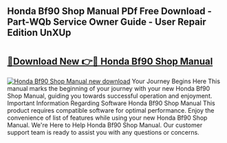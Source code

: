 ## Honda Bf90 Shop Manual PDf Free Download - Part-WQb Service Owner Guide - User Repair Edition UnXUp

# <h2><a href="http://bc78845.oget.top/?id=Honda+Bf90+Shop+Manual">🔗Download New 👉🔴 Honda Bf90 Shop Manual</a></h2>

[![Honda Bf90 Shop Manual new download](https://i.imgur.com/5g1atiW.png)](http://bc78845.oget.top/?id=Honda+Bf90+Shop+Manual)
Your Journey Begins Here This manual marks the beginning of your journey with your new Honda Bf90 Shop Manual, guiding you towards successful operation and enjoyment. Important Information Regarding Software Honda Bf90 Shop Manual This product requires compatible software for optimal performance. Enjoy the convenience of list of features while using your new Honda Bf90 Shop Manual. We're Here to Help Honda Bf90 Shop Manual. Our customer support team is ready to assist you with any questions or concerns.

